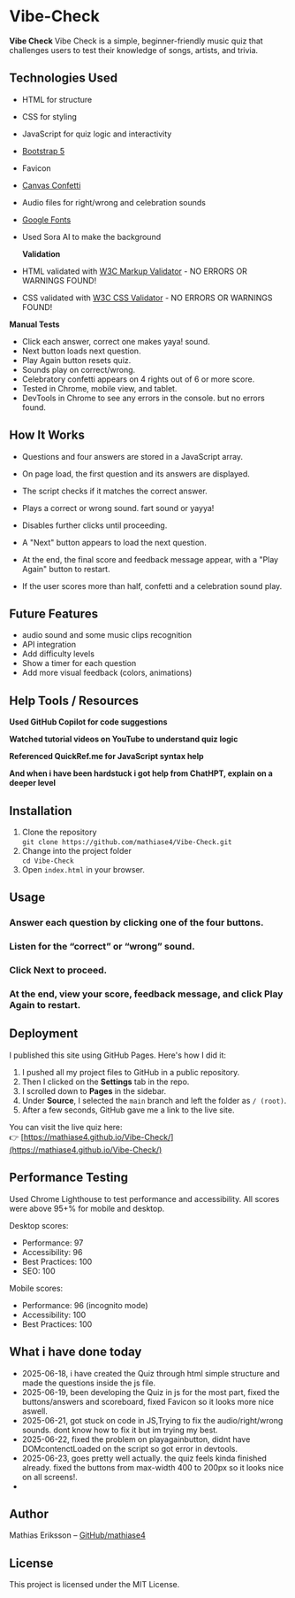 # Vibe-Check

**Vibe Check** Vibe Check is a simple, beginner-friendly music quiz that challenges users to test their knowledge of songs, artists, and trivia.



## Technologies Used
- HTML for structure
- CSS for styling 
- JavaScript for quiz logic and interactivity
- [Bootstrap 5](https://getbootstrap.com/)
- Favicon 
- [Canvas Confetti](https://www.npmjs.com/package/canvas-confetti)
- Audio files for right/wrong and celebration sounds
- [Google Fonts](https://fonts.google.com/)
- Used Sora AI to make the background

  **Validation**
- HTML validated with [W3C Markup Validator](https://validator.w3.org/) - NO ERRORS OR WARNINGS FOUND!
- CSS validated with [W3C CSS Validator](https://jigsaw.w3.org/css-validator/) - NO ERRORS OR WARNINGS FOUND!




**Manual Tests**
- Click each answer, correct one makes yaya! sound.
- Next button loads next question.
- Play Again button resets quiz.
- Sounds play on correct/wrong.
- Celebratory confetti appears on 4 rights out of 6 or more score.
- Tested in Chrome, mobile view, and tablet.
- DevTools in Chrome to see any errors in the console. but no errors found.

## How It Works

- Questions and four answers are stored in a JavaScript array.

- On page load, the first question and its answers are displayed.

- The script checks if it matches the correct answer.

- Plays a correct or wrong sound. fart sound or yayya!

- Disables further clicks until proceeding.

- A "Next" button appears to load the next question.

- At the end, the final score and feedback message appear, with a "Play Again" button to restart.

- If the user scores more than half, confetti and a celebration sound play.



## Future Features

- audio sound and some music clips recognition
- API integration
- Add difficulty levels
- Show a timer for each question
- Add more visual feedback (colors, animations)



## Help Tools / Resources
**Used GitHub Copilot for code suggestions**

**Watched tutorial videos on YouTube to understand quiz logic**

**Referenced QuickRef.me for JavaScript syntax help**

**And when i have been hardstuck i got help from ChatHPT, explain on a deeper level**

## Installation

1. Clone the repository  
   `git clone https://github.com/mathiase4/Vibe-Check.git`  
2. Change into the project folder  
   `cd Vibe-Check`  
3. Open `index.html` in your browser.



## Usage

### Answer each question by clicking one of the four buttons.

### Listen for the “correct” or “wrong” sound.

### Click Next to proceed.

### At the end, view your score, feedback message, and click Play Again to restart.


## Deployment

I published this site using GitHub Pages. Here's how I did it:

1. I pushed all my project files to GitHub in a public repository.
2. Then I clicked on the **Settings** tab in the repo.
3. I scrolled down to **Pages** in the sidebar.
4. Under **Source**, I selected the `main` branch and left the folder as `/ (root)`.
5. After a few seconds, GitHub gave me a link to the live site.

You can visit the live quiz here:  
👉 [https://mathiase4.github.io/Vibe-Check/](https://mathiase4.github.io/Vibe-Check/)

## Performance Testing

Used Chrome Lighthouse to test performance and accessibility.
All scores were above 95+% for mobile and desktop.

Desktop scores:
- Performance: 97
- Accessibility: 96
- Best Practices: 100
- SEO: 100

Mobile scores:
- Performance: 96 (incognito mode)
- Accessibility: 100
- Best Practices: 100





## What i have done today
- 2025-06-18, i have created the Quiz through html simple structure and made the questions inside the js file.
- 2025-06-19, been developing the Quiz in js for the most part, fixed the buttons/answers and scoreboard, fixed Favicon so it looks more nice aswell.
- 2025-06-21, got stuck on code in JS,Trying to fix the audio/right/wrong sounds. dont know how to fix it but im trying my best.
- 2025-06-22, fixed the problem on playagainbutton, didnt have DOMcontenctLoaded on the script so got error in devtools.
- 2025-06-23, goes pretty well actually. the quiz feels kinda finished already. fixed the buttons from max-width 400 to 200px so it looks nice on all screens!.
- 






## Author

Mathias Eriksson – [GitHub/mathiase4](https://github.com/mathiase4)

## License

This project is licensed under the MIT License. 
